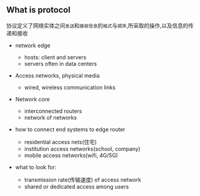 ## What is protocol

协议定义了网络实体之间`发送`和`接收信息`的`格式`与`顺序`,所采取的操作,以及信息的传递和接收

* network edge
  * hosts: client and servers
  * servers often in data centers

* Access networks, physical media
  * wired, wireless communication links


* Network core
  * interconnected routers
  * network of networks

* how to connect end systems to edge router
  * residential access nets(住宅)
  * institution access networks(school, company)
  * mobile access networks(wifi, 4G/5G)

* what to look for:
  * transmission rate(传输速度) of access network
  * shared or dedicated access among users
